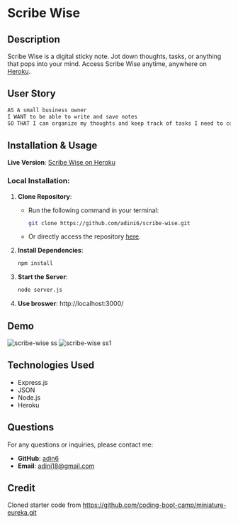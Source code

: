 # Scribe Wise

##  Description

Scribe Wise is a digital sticky note. Jot down thoughts, tasks, or anything that pops into your mind. Access Scribe Wise anytime, anywhere on [Heroku](https://scribe-wise-deb15b9c7ad7.herokuapp.com/).

## User Story
```bash
AS A small business owner
I WANT to be able to write and save notes
SO THAT I can organize my thoughts and keep track of tasks I need to complete
```

## Installation & Usage

**Live Version**: [Scribe Wise on Heroku](https://scribe-wise-deb15b9c7ad7.herokuapp.com/)

### Local Installation:

1. **Clone Repository**: 
   - Run the following command in your terminal:
     ```bash
     git clone https://github.com/adini6/scribe-wise.git
     ```
   - Or directly access the repository [here](https://github.com/adini6/scribe-wise).

   
2. **Install Dependencies**:
    ```bash
    npm install
    ```
3. **Start the Server**:
    ```bash
    node server.js
    ```
4. **Use broswer**:
   http://localhost:3000/

## Demo 
![scribe-wise ss](https://github.com/adini6/scribe-wise/assets/28551058/d8e93fc5-76ec-44b3-beda-c589f7a2ff66)
![scribe-wise ss1](https://github.com/adini6/scribe-wise/assets/28551058/900e5f34-2fa6-433c-a352-e2817f511be8)

## Technologies Used
- Express.js
- JSON
- Node.js
- Heroku

## Questions

For any questions or inquiries, please contact me:

- **GitHub**: [adin6](https://github.com/adin6)
- **Email**: [adini18@gmail.com](mailto:adini18@gmail.com)

## Credit 
Cloned starter code from https://github.com/coding-boot-camp/miniature-eureka.git


